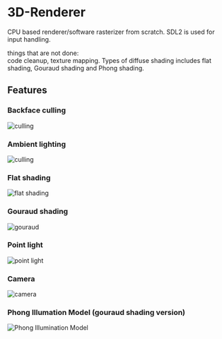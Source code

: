 # 3D-Renderer
CPU based renderer/software rasterizer from scratch. SDL2 is used for input handling.

things that are not done:  
code cleanup, texture mapping.
Types of diffuse shading includes flat shading, Gouraud shading and Phong shading.

## Features  
### Backface culling
![culling](https://media.giphy.com/media/XnzGzm2Z0fngWABdeu/giphy.gif)  

### Ambient lighting
![culling](https://media.giphy.com/media/jyVYb2JfIiWFmQpnn3/giphy.gif)  

### Flat shading
![flat shading](https://media.giphy.com/media/LnGicmDbDdRfQ0PXO3/giphy.gif)  
  
### Gouraud shading  
![gouraud](https://media.giphy.com/media/knUtumgXfeUb8K3G1L/giphy.gif)  
  
### Point light
![point light](https://media.giphy.com/media/oZsnM9ulz8tVF46Jhf/giphy.gif)  

### Camera
![camera](https://media.giphy.com/media/kT4xHDkF1O5RAE8mFL/giphy.gif)  

### Phong Illumation Model (gouraud shading version)
![Phong Illumination Model](https://media.giphy.com/media/RlaeNoANQeAYzCNUwz/giphy.gif)
